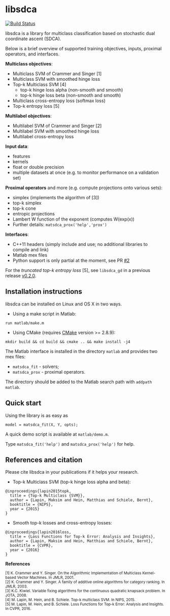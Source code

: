 # libsdca
[![Build Status](https://travis-ci.org/mlapin/libsdca.svg?branch=master)](https://travis-ci.org/mlapin/libsdca)

libsdca is a library for multiclass classification based on stochastic dual coordinate ascent (SDCA).

Below is a brief overview of supported training objectives, inputs, proximal operators, and interfaces.

**Multiclass objectives**:
- Multiclass SVM of Crammer and Singer [1]
- Multiclass SVM with smoothed hinge loss
- Top-k Multiclass SVM [4]
  - top-k hinge loss alpha (non-smooth and smooth)
  - top-k hinge loss beta (non-smooth and smooth)
- Multiclass cross-entropy loss (softmax loss)
- Top-k entropy loss [5]

**Multilabel objectives**:
- Multilabel SVM of Crammer and Singer [2]
- Multilabel SVM with smoothed hinge loss
- Multilabel cross-entropy loss

**Input data**:
- features
- kernels
- float or double precision
- multiple datasets at once (e.g. to monitor performance on a validation set)

**Proximal operators** and more (e.g. compute projections onto various sets):
- simplex (implements the algorithm of [3])
- top-k simplex
- top-k cone
- entropic projections
- Lambert W function of the exponent (computes W(exp(x))
- Further details: `matsdca_prox('help','prox')`

**Interfaces**:
- C++11 headers (simply include and use; no additional libraries to compile and link)
- Matlab mex files
- Python support is only partial at the moment, see PR [#2](https://github.com/mlapin/libsdca/pull/2)

For the *truncated top-k entropy loss* [5], see `libsdca_gd` in a previous release [v0.2.0](https://github.com/mlapin/libsdca/releases/tag/v0.2.0).


## Installation instructions

libsdca can be installed on Linux and OS X in two ways.

- Using a make script in Matlab:
```
run matlab/make.m
```

- Using CMake (requires [CMake](https://cmake.org) version >= 2.8.9):
```
mkdir build && cd build && cmake .. && make install -j4
```

The Matlab interface is installed in the directory `matlab` and provides two mex files:
- `matsdca_fit` - solvers;
- `matsdca_prox` - proximal operators.

The directory should be added to the Matlab search path with `addpath matlab`.


## Quick start

Using the library is as easy as
```
model = matsdca_fit(X, Y, opts);
```

A quick demo script is available at `matlab/demo.m`.

Type `matsdca_fit('help')` and `matsdca_prox('help')` for help.


## References and citation

Please cite libsdca in your publications if it helps your research.
- Top-k Multiclass SVM (top-k hinge loss alpha and beta):
```
@inproceedings{lapin2015topk,
  title = {Top-k Multiclass {SVM}},
  author = {Lapin, Maksim and Hein, Matthias and Schiele, Bernt},
  booktitle = {NIPS},
  year = {2015}
}
```
- Smooth top-k losses and cross-entropy losses:
```
@inproceedings{lapin2016loss,
  title = {Loss Functions for Top-k Error: Analysis and Insights},
  author = {Lapin, Maksim and Hein, Matthias and Schiele, Bernt},
  booktitle = {CVPR},
  year = {2016}
}
```

**References**

<sup>[1] K. Crammer and Y. Singer. On the Algorithmic Implementation of Multiclass Kernel-based Vector Machines. In JMLR, 2001.</sup>  
<sup>[2] K. Crammer and Y. Singer. A family of additive online algorithms for category ranking. In JMLR, 2003.</sup>  
<sup>[3] K.C. Kiwiel. Variable fixing algorithms for the continuous quadratic knapsack problem. In JOTA, 2008.</sup>  
<sup>[4] M. Lapin, M. Hein, and B. Schiele. Top-k multiclass SVM. In NIPS, 2015.</sup>  
<sup>[5] M. Lapin, M. Hein, and B. Schiele. Loss Functions for Top-k Error: Analysis and Insights. In CVPR, 2016.</sup>  
